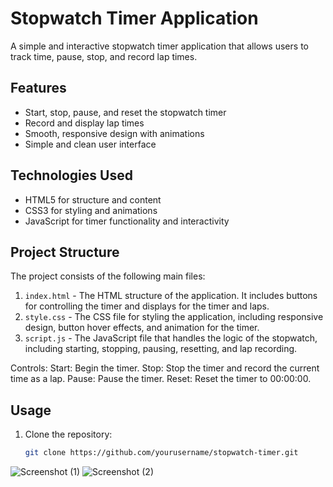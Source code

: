 # Stopwatch Timer Application

A simple and interactive stopwatch timer application that allows users to track time, pause, stop, and record lap times.

## Features

- Start, stop, pause, and reset the stopwatch timer
- Record and display lap times
- Smooth, responsive design with animations
- Simple and clean user interface

## Technologies Used

- HTML5 for structure and content
- CSS3 for styling and animations
- JavaScript for timer functionality and interactivity

## Project Structure

The project consists of the following main files:

1. `index.html` - The HTML structure of the application. It includes buttons for controlling the timer and displays for the timer and laps.
2. `style.css` - The CSS file for styling the application, including responsive design, button hover effects, and animation for the timer.
3. `script.js` - The JavaScript file that handles the logic of the stopwatch, including starting, stopping, pausing, resetting, and lap recording.

Controls:
Start: Begin the timer.
Stop: Stop the timer and record the current time as a lap.
Pause: Pause the timer.
Reset: Reset the timer to 00:00:00.

## Usage

1. Clone the repository:
   ```bash
   git clone https://github.com/yourusername/stopwatch-timer.git
![Screenshot (1)](https://github.com/user-attachments/assets/1506370a-06f6-487c-9c94-44570f13ed09)
![Screenshot (2)](https://github.com/user-attachments/assets/4fca5a18-7067-4356-84da-f3e2f0865e3a)
